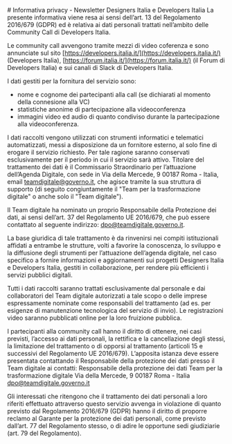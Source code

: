 # Informativa privacy - Newsletter Designers Italia e Developers Italia
La presente informativa viene resa ai sensi dell’art. 13 del Regolamento 2016/679 (GDPR) ed è relativa ai dati personali trattati nell’ambito delle
Community Call di Developers Italia.

Le community call avvengono tramite mezzi di video coferenza e sono annunciate sul sito [https://developers.italia.it/](https://developers.italia.it/)
(Developers Italia), [https://forum.italia.it/](https://forum.italia.it/) (il Forum di Developers Italia) e sui canali di Slack di Developers Italia.

I dati gestiti per la fornitura del servizio sono:
* nome e cognome dei partecipanti alla call (se dichiarati al momento della connesione alla VC)
* statistiche anonime di partecipazione alla videoconferenza
* immagini video ed audio di quanto condiviso durante la partecipazione alla videoconferenza.
 
I dati raccolti vengono utilizzati con strumenti informatici e telematici automatizzati, messi a disposizione da un fornitore esterno, al solo fine di erogare
il servizio richiesto. Per tale ragione saranno conservati esclusivamente per il periodo in cui il servizio sarà attivo.
Titolare del trattamento dei dati è il Commissario Straordinario per l’attuazione dell’Agenda Digitale, con sede in Via della Mercede, 9 00187 Roma - Italia,
email [teamdigitale@governo.it](mailto:teamdigitale@governo.it), che agisce tramite la sua struttura di supporto (di seguito congiuntamente il "Team per
la trasformazione digitale" o anche solo il "Team digitale").

Il Team digitale ha nominato un proprio Responsabile della Protezione dei dati, ai sensi dell’art. 37 del Regolamento UE 2016/679, che può essere contattato
al seguente indirizzo: [dpo@teamdigitale.governo.it](mailto:dpo@teamdigitale.governo.it).

La base giuridica di tale trattamento è da rinvenirsi nei compiti istituzionali affidati a entrambe le strutture, volti a favorire la conoscenza, lo sviluppo e
la diffusione degli strumenti per l’attuazione dell’agenda digitale, nel caso specifico a fornire informazioni e aggiornamenti sui progetti Designers Italia
e Developers Italia, gestiti in collaborazione, per rendere più efficienti i servizi pubblici digitali.

Tutti i dati raccolti saranno trattati esclusivamente dal personale e dai collaboratori del Team digitale autorizzati a tale scopo o delle imprese
espressamente nominate come responsabili del trattamento (ad es. per esigenze di manutenzione tecnologica del servizio di invio).
Le registrazioni video saranno pubblicati online per la loro fruizione pubblica.

I partecipanti alla community call hanno il diritto di ottenere, nei casi previsti, l’accesso ai dati personali, la rettifica e la cancellazione degli stessi,
la limitazione del trattamento o di opporsi al trattamento (articoli 15 e successivi del Regolamento UE 2016/679). L’apposita istanza deve essere presentata
contattando il Responsabile della protezione dei dati presso il Team digitale ai contatti:
Responsabile della protezione dei dati Team per la trasformazione digitale Via della Mercede, 9 00187 Roma - Italia
[dpo@teamdigitale.governo.it](mailto:dpo@teamdigitale.governo.it)

Gli interessati che ritengono che il trattamento dei dati personali a loro riferiti effettuato attraverso questo servizio avvenga in violazione di quanto
previsto dal Regolamento 2016/679 (GDPR) hanno il diritto di proporre reclamo al Garante per la protezione dei dati personali, come previsto dall’art. 77
del Regolamento stesso, o di adire le opportune sedi giudiziarie (art. 79 del Regolamento).
